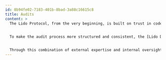 ```yaml
---
id: 8b94fe02-7183-401b-8bad-3a88c16615c8
title: Audits
content: >
  The Lido Protocol, from the very beginning, is built on trust in code, and that trust comes from careful and continuous verification. Every component of the Lido Protocol has gone through multiple layers of independent review by leading blockchain security firms. Over the years, experts from  Certora, MixBytes, Statemind, Ackee, OpenZeppelin Consensys Diligence, ChainSecurity, Oxorio, Hexens, and SigmaPrime have examined Lido’s smart contracts, looking for ways to make them safer and more reliable. The results of these reviews are full audit reports and code-verification summaries, which are publicly available for anyone to explore [here](https://github.com/lidofinance/audits#lido-protocol-audits).
  

  To make the audit process more structured and consistent, the [Lido DAO formed the Audits Committee](https://research.lido.fi/t/lido-on-ethereum-form-audits-committee/3481) to coordinate all security reviews across the protocol, ensuring that every major code change receives proper review before deployment. The committee manages the schedule of audits, works with trusted security partners, and keeps a transparent record of all completed work. Its goal is not just to react to potential issues but to maintain a continuous cycle of prevention, verification, and improvement.


  Through this combination of external expertise and internal oversight, Lido DAO aims to uphold a high standard of security and transparency. The auditing process isn’t just a checkbox, but rather an ongoing practice that helps keep the protocol resilient, trustworthy, and open for public review.
---
```

